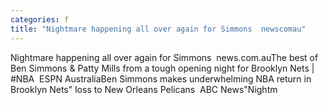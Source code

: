```yaml
---
categories: f
title: "Nightmare happening all over again for Simmons  newscomau"
---
```

Nightmare happening all over again for Simmons&nbsp;&nbsp;news.com.auThe best of Ben Simmons & Patty Mills from a tough opening night for Brooklyn Nets | #NBA&nbsp;&nbsp;ESPN AustraliaBen Simmons makes underwhelming NBA return in Brooklyn Nets" loss to New Orleans Pelicans&nbsp;&nbsp;ABC News"Nightm